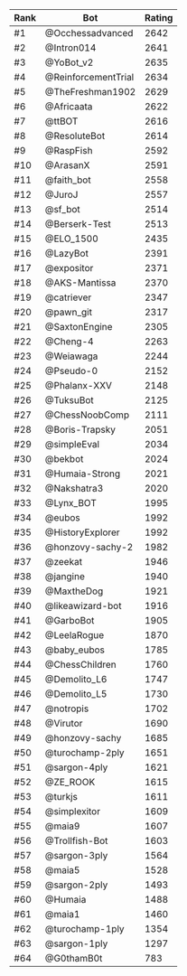 Rank|Bot|Rating
---|---|---
#1|@Occhessadvanced|2642
#2|@Intron014|2641
#3|@YoBot_v2|2635
#4|@ReinforcementTrial|2634
#5|@TheFreshman1902|2629
#6|@Africaata|2622
#7|@ttBOT|2616
#8|@ResoluteBot|2614
#9|@RaspFish|2592
#10|@ArasanX|2591
#11|@faith_bot|2558
#12|@JuroJ|2557
#13|@sf_bot|2514
#14|@Berserk-Test|2513
#15|@ELO_1500|2435
#16|@LazyBot|2391
#17|@expositor|2371
#18|@AKS-Mantissa|2370
#19|@catriever|2347
#20|@pawn_git|2317
#21|@SaxtonEngine|2305
#22|@Cheng-4|2263
#23|@Weiawaga|2244
#24|@Pseudo-0|2152
#25|@Phalanx-XXV|2148
#26|@TuksuBot|2125
#27|@ChessNoobComp|2111
#28|@Boris-Trapsky|2051
#29|@simpleEval|2034
#30|@bekbot|2024
#31|@Humaia-Strong|2021
#32|@Nakshatra3|2020
#33|@Lynx_BOT|1995
#34|@eubos|1992
#35|@HistoryExplorer|1992
#36|@honzovy-sachy-2|1982
#37|@zeekat|1946
#38|@jangine|1940
#39|@MaxtheDog|1921
#40|@likeawizard-bot|1916
#41|@GarboBot|1905
#42|@LeelaRogue|1870
#43|@baby_eubos|1785
#44|@ChessChildren|1760
#45|@Demolito_L6|1747
#46|@Demolito_L5|1730
#47|@notropis|1702
#48|@Virutor|1690
#49|@honzovy-sachy|1685
#50|@turochamp-2ply|1651
#51|@sargon-4ply|1621
#52|@ZE_ROOK|1615
#53|@turkjs|1611
#54|@simplexitor|1609
#55|@maia9|1607
#56|@Trollfish-Bot|1603
#57|@sargon-3ply|1564
#58|@maia5|1528
#59|@sargon-2ply|1493
#60|@Humaia|1488
#61|@maia1|1460
#62|@turochamp-1ply|1354
#63|@sargon-1ply|1297
#64|@G0thamB0t|783
